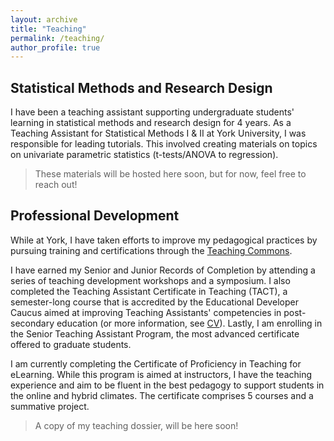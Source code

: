 ```yaml
---
layout: archive
title: "Teaching"
permalink: /teaching/
author_profile: true
---
```


## Statistical Methods and Research Design

I have been a teaching assistant supporting undergraduate students' learning in statistical methods and research design for 4 years. As a Teaching Assistant for Statistical Methods I & II at York University, I was responsible for leading tutorials. This involved creating materials on topics on univariate parametric statistics (t-tests/ANOVA to regression). 

> These materials will be hosted here soon, but for now, feel free to reach out!  

## Professional Development

While at York, I have taken efforts to improve my pedagogical practices by pursuing training and certifications through the [Teaching Commons](https://www.yorku.ca/teachingcommons/teaching-development/). 

I have earned my Senior and Junior Records of Completion by attending  a series of teaching development workshops and a symposium. I also completed the Teaching Assistant Certificate in Teaching (TACT), a semester-long course that is accredited by the Educational Developer Caucus aimed at improving Teaching Assistants' competencies in post-secondary education (or more information, see [CV](/cv)). Lastly, I am enrolling in the Senior Teaching Assistant Program, the most advanced certificate offered to graduate students.

I am currently completing the Certificate of Proficiency in Teaching for eLearning. While this program is aimed at instructors, I have the teaching experience and aim to be fluent in the best pedagogy to support students in the online and hybrid climates. The certificate comprises 5 courses and a summative project. 

> A copy of my teaching dossier, will be here soon!



